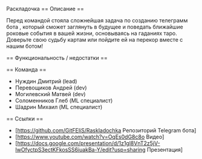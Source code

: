Раскладочка
== Описание ==

Перед командой стояла сложнейшая задача по созданию телеграмм бота , который сможет заглянуть в будущее и поведать ближайшие роковые события в вашей жизни, основываясь на гаданиях таро. Доверьте свою судьбу картам или пойдите ей на перекор вместе с нашим ботом!

== Функциональность / недостатки ==

== Команда ==

* Нуждин Дмитрий (lead)
* Перевощиков Андрей (dev)
* Могилевский Матвей (dev)
* Соломенников Глеб (ML специалист)
* Шадрин Михаил (ML специалист)


== Ссылки == 

* [https://github.com/GitFEliS/Raskladochka Репозиторий Telegram бота]
* [https://www.youtube.com/watch?v=OqEs0dG8c8o Видео]
* [https://docs.google.com/presentation/d/1z1gl8VnT2z5jV-IwOfyctpS3ectKFkosSS6iuakBa-Y/edit?usp=sharing Презентация]
